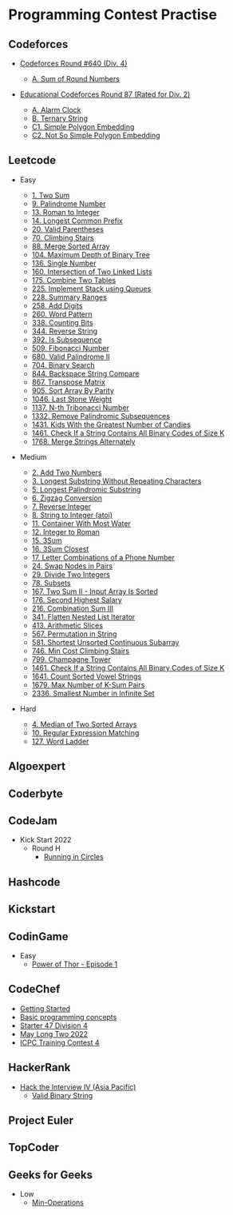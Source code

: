# Programming Contest Practise

## Codeforces

* [Codeforces Round #640 (Div. 4)](https://codeforces.com/contest/1352)
  * [A. Sum of Round Numbers](./Codeforces/Sum%20of%20Round%20Numbers)

* [Educational Codeforces Round 87 (Rated for Div. 2)](https://codeforces.com/contest/1354)
  * [A. Alarm Clock](./Codeforces/Alarm%20Clock)  
  * [B. Ternary String](./Codeforces/Ternary%20String)  
  * [C1. Simple Polygon Embedding](./Codeforces/Simple%20Polygon%20Embedding)  
  * [C2. Not So Simple Polygon Embedding](./Codeforces/Not%20So%20Simple%20Polygon%20Embedding)

## Leetcode

* Easy
  * [1. Two Sum](./Leetcode/Easy/Two%20Sum)
  * [9. Palindrome Number](./Leetcode/Easy/Palindrome%20Number/)
  * [13. Roman to Integer](./Leetcode/Easy/Roman-to-Integer/)
  * [14. Longest Common Prefix](./Leetcode/Easy/Longest-Common-Prefix/)
  * [20. Valid Parentheses](./Leetcode/Easy/Valid-Parentheses/)
  * [70. Climbing Stairs](./Leetcode/Easy/Climbing-Stairs/)
  * [88. Merge Sorted Array](./Leetcode/Easy/Merge-sorted-array/)
  * [104. Maximum Depth of Binary Tree](./Leetcode/Easy/Maximum%20Depth%20of%20Binary%20Tree/)
  * [136. Single Number](./Leetcode/Easy/Single%20Number/)
  * [160. Intersection of Two Linked Lists](./Leetcode/Easy/Intersection-of-two-linked-lists/)
  * [175. Combine Two Tables](./Leetcode/Easy/Combine-Two-Tables/)
  * [225. Implement Stack using Queues](./Leetcode/Easy/Implement-Stack-using-Queues/)
  * [228. Summary Ranges](./Leetcode/Easy/Summary-Ranges/)
  * [258. Add Digits](./Leetcode/Easy/Add-Digits/)
  * [260. Word Pattern](./Leetcode/Easy/Word-Pattern/)
  * [338. Counting Bits](./Leetcode/Easy/Counting-Bits/)
  * [344. Reverse String](./Leetcode/Easy/Reverse-String/)
  * [392. Is Subsequence](./Leetcode/Easy/Is-Subsequence/)
  * [509. Fibonacci Number](./Leetcode/Easy/Fibonacci-Number/)
  * [680. Valid Palindrome II](./Leetcode/Easy/Valid-Palindrome-II/)
  * [704. Binary Search](./Leetcode/Easy/Binary-Search/)
  * [844. Backspace String Compare](./Leetcode/Easy/Backspace-String-Compare/)
  * [867. Transpose Matrix](./Leetcode/Easy/Transpose-matrix/)
  * [905. Sort Array By Parity](./Leetcode/Easy/Sort-Array-By-Parity/)
  * [1046. Last Stone Weight](./Leetcode/Easy/Last-Stone-Weight/)
  * [1137. N-th Tribonacci Number](./Leetcode/Easy/N-th-Tribonacci-Number/)
  * [1332. Remove Palindromic Subsequences](./Leetcode/Easy/Remove-palindromic-subsequences/)
  * [1431. Kids With the Greatest Number of Candies](./Leetcode/Easy/Kids-With-the-Greatest-Number-of-Candies/)
  * [1461. Check If a String Contains All Binary Codes of Size K](./Leetcode/Easy/Running-sum-of-1d-array/)
  * [1768. Merge Strings Alternately](./Leetcode/Easy/Merge-Strings-Alternately/)

* Medium
  * [2. Add Two Numbers](./Leetcode/Medium/Add%20Two%20Numbers)
  * [3. Longest Substring Without Repeating Characters](./Leetcode/Medium/Longest%20Substring%20Without%20Repeating%20Characters)
  * [5. Longest Palindromic Substring](./Leetcode/Medium/Longest%20Palindromic%20Substring)
  * [6. Zigzag Conversion](./Leetcode/Medium/Zigzag%20Conversion/)
  * [7. Reverse Integer](./Leetcode/Medium/Reverse%20Integer/)
  * [8. String to Integer (atoi)](./Leetcode/Medium/String%20to%20Integer%20(atoi)/)
  * [11. Container With Most Water](./Leetcode/Medium/Container-With-Most-Water/)
  * [12. Integer to Roman](./Leetcode/Medium/Integer-to-Roman/)
  * [15. 3Sum](./Leetcode/Medium/3Sum/)
  * [16. 3Sum Closest](./Leetcode/Medium/3Sum-Closest/)
  * [17. Letter Combinations of a Phone Number](./Leetcode/Medium/Letter-Combinations-of-a-Phone-Number/)
  * [24. Swap Nodes in Pairs](./Leetcode/Medium/Swap-Nodes-in-Pairs/)
  * [29. Divide Two Integers](./Leetcode/Medium/Divide-Two-Integers/)
  * [78. Subsets](./Leetcode/Medium/Subsets/)
  * [167. Two Sum II - Input Array Is Sorted](./Leetcode/Medium/Two-sum-ii-input-array-is-sorte/)
  * [176. Second Highest Salary](./Leetcode/Medium/Second-Highest-Salary/)
  * [216. Combination Sum III](./Leetcode/Medium/Combination-Sum-III/)
  * [341. Flatten Nested List Iterator](./Leetcode/Medium/Flatten-Nested-List-Iterator/)
  * [413. Arithmetic Slices](./Leetcode/Medium/Arithmetic-Slices/)
  * [567. Permutation in String](./Leetcode/Medium/Permutation%20in%20String)
  * [581. Shortest Unsorted Continuous Subarray](./Leetcode/Medium/Shortest-Unsorted-Continuous-Subarray/)
  * [746. Min Cost Climbing Stairs](./Leetcode/Easy/Min-Cost-Climbing-Stairs/)
  * [799. Champagne Tower](./Leetcode/Medium/Champagne-Tower/)
  * [1461. Check If a String Contains All Binary Codes of Size K](./Leetcode/Medium/Check-if-a-string-contains-all-binary-codes-of-size-k/)
  * [1641. Count Sorted Vowel Strings](./Leetcode/Medium/Count-Sorted-Vowel-Strings/)
  * [1679. Max Number of K-Sum Pairs](./Leetcode/Medium/Max-Number-of-K-Sum-Pairs/)
  * [2336. Smallest Number in Infinite Set](./Leetcode/Medium/Smallest-Number-in-Infinite-Set/)

* Hard
  * [4. Median of Two Sorted Arrays](./Leetcode/Hard/Median%20of%20Two%20Sorted%20Arrays)
  * [10. Regular Expression Matching](./Leetcode/Hard/Regular-Expression-Matching/)
  * [127. Word Ladder](./Leetcode/Hard/Word%20Ladder)

## Algoexpert

## Coderbyte

## CodeJam
* Kick Start 2022
  * Round H
    * [Running in Circles](./CodeJam/KickStart2022/RoundH/Running-in-circles/)

## Hashcode

## Kickstart

## CodinGame

* Easy
  * [Power of Thor - Episode 1](./CodinGame/Easy/POWER-OF-THOR-EPISODE-1/)

## CodeChef

* [Getting Started](./CodeChef/Getting-Started/)
* [Basic programming concepts](./CodeChef/Basic-programming-concepts/)
* [Starter 47 Division 4](./CodeChef/Starter-47/Division-4/)
* [May Long Two 2022](./CodeChef/May-Long-Two-2022/)
* [ICPC Training Contest 4](./CodeChef/ICPC-Training-Contest-4/)

## HackerRank

* [Hack the Interview IV (Asia Pacific)](https://www.hackerrank.com/contests/hack-the-interview-iv-apac/challenges)
  * [Valid Binary String](./Hackerank/Hack-the-interview-iv-apac/Valid-Binary-String/)

## Project Euler

## TopCoder

## Geeks for Geeks

* Low
  * [Min-Operations](./Geeksforheeks/Low/Min-Operations/)
